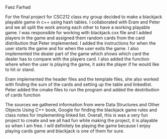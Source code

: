 Faez Farhad

 For the final project for CSC212 class my group decided to make a blackjack playable game in c++ using hash tables. I collaborated with Eram and Peter and we all split the work among each other to have a working playable game. I was responsible for working with blackjack.cxx file and I added players in the game and assigned them random cards from the card distribution that Peter implemented. I added the instructions for when the user starts the game and for when the user exits the game. I also implemented the dealer part of the game which shows which card the dealer has to compare with the players card. I also added the function where when the user is playing the game, it asks the player if he would like to hit or stand.  
 
 Eram implemented the header files and the template files, she also worked with finding the sum of the cards and setting up the table and linkedlist. 
   Peter added the cmake files to run the program and added the destribution of cards function 
  
  The sources we gathered information from were Data Structures and Other Objects Using C++ book, Google for finding the blackjack game rules and class notes for implementing linked list. Overall, this is was a very fun project to create and we all had fun while making the project, it is playable so when I am free. I will definitely be playing the game because I enjoy playing cards game and blackjack is one of them for sure. 
